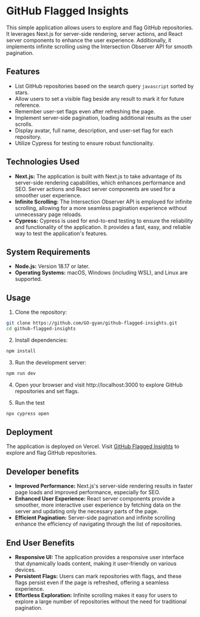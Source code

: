 # GitHub Flagged Insights

This simple application allows users to explore and flag GitHub repositories. It leverages Next.js for server-side rendering, server actions, and React server components to enhance the user experience. Additionally, it implements infinite scrolling using the Intersection Observer API for smooth pagination.

## Features

-   List GitHub repositories based on the search query `javascript` sorted by stars.
-   Allow users to set a visible flag beside any result to mark it for future reference.
-   Remember user-set flags even after refreshing the page.
-   Implement server-side pagination, loading additional results as the user scrolls.
-   Display avatar, full name, description, and user-set flag for each repository.
-   Utilize Cypress for testing to ensure robust functionality.

## Technologies Used

-   **Next.js:** The application is built with Next.js to take advantage of its server-side rendering capabilities, which enhances performance and SEO. Server actions and React server components are used for a smoother user experience.
-   **Infinite Scrolling:** The Intersection Observer API is employed for infinite scrolling, allowing for a more seamless pagination experience without unnecessary page reloads.
-   **Cypress:** Cypress is used for end-to-end testing to ensure the reliability and functionality of the application. It provides a fast, easy, and reliable way to test the application's features.

## System Requirements

-   **Node.js:** Version 18.17 or later.
-   **Operating Systems:** macOS, Windows (including WSL), and Linux are supported.

## Usage

1.  Clone the repository:

```bash
git clone https://github.com/GO-gyan/github-flagged-insights.git
cd github-flagged-insights
```

2. Install dependencies:

```bash
npm install
```

3. Run the development server:

```bash
npm run dev
```

4. Open your browser and visit http://localhost:3000 to explore GitHub repositories and set flags.

5. Run the test

```bash
npx cypress open
```

## Deployment

The application is deployed on Vercel. Visit [GitHub Flagged Insights](https://github-flagged-insights.vercel.app) to explore and flag GitHub repositories.

## Developer benefits

-   **Improved Performance:** Next.js's server-side rendering results in faster page loads and improved performance, especially for SEO.
-   **Enhanced User Experience:** React server components provide a smoother, more interactive user experience by fetching data on the server and updating only the necessary parts of the page.
-   **Efficient Pagination:** Server-side pagination and infinite scrolling enhance the efficiency of navigating through the list of repositories.

## End User Benefits

-   **Responsive UI:** The application provides a responsive user interface that dynamically loads content, making it user-friendly on various devices.
-   **Persistent Flags:** Users can mark repositories with flags, and these flags persist even if the page is refreshed, offering a seamless experience.
-   **Effortless Exploration:** Infinite scrolling makes it easy for users to explore a large number of repositories without the need for traditional pagination.
